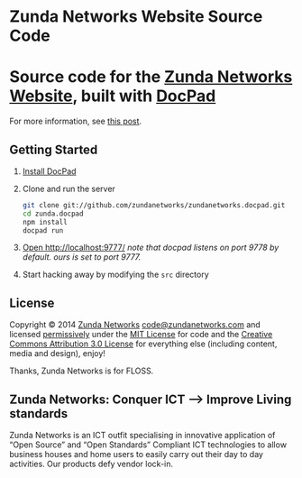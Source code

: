 Zunda Networks Website Source Code
==================================
# Source code for the [Zunda Networks Website](http://zundanetworks.com), built with [DocPad](http://docpad.org)
For more information, see [this post](http://www.zundanetworks.com/2014/02/05/zunda-launched/).

## Getting Started

1. [Install DocPad](http://docpad.org/install) 

2. Clone and run the server

	``` bash
	git clone git://github.com/zundanetworks/zundanetworks.docpad.git
	cd zunda.docpad
	npm install
	docpad run
	```

3. [Open http://localhost:9777/](http://localhost:9777/)
    *note that docpad listens on port 9778 by default. ours is set to port 9777.*
4. Start hacking away by modifying the `src` directory


## License

Copyright © 2014 [Zunda Networks](http://zundanetworks.com) <code@zundanetworks.com> and licensed [permissively](http://en.wikipedia.org/wiki/Permissive_free_software_licence) under the [MIT License](http://creativecommons.org/licenses/MIT/) for code and the [Creative Commons Attribution 3.0 License](http://creativecommons.org/licenses/by/3.0/) for everything else (including content, media and design), enjoy!

Thanks, Zunda Networks is for FLOSS.

## Zunda Networks: Conquer ICT ⟶ Improve Living standards

Zunda Networks is an ICT outfit specialising in innovative application of “Open Source” and “Open Standards” Compliant ICT technologies to allow business houses and home users to easily carry out their day to day activities. Our products defy vendor lock-in.
